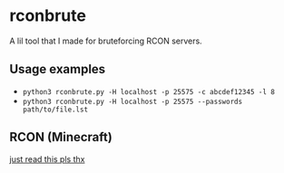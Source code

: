 # rconbrute
 A lil tool that I made for bruteforcing RCON servers.
 
## Usage examples
 - `python3 rconbrute.py -H localhost -p 25575 -c abcdef12345 -l 8`
 - `python3 rconbrute.py -H localhost -p 25575 --passwords path/to/file.lst`
 
## RCON (Minecraft)
 [just read this pls thx](https://wiki.vg/RCON)